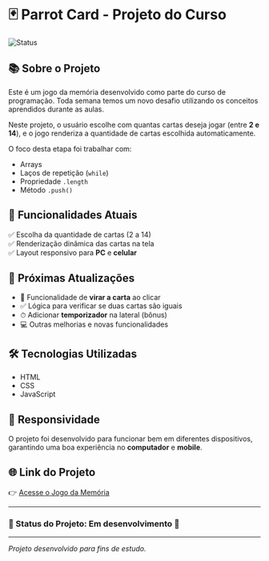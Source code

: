 # 🃏 Parrot Card - Projeto do Curso

![Status](https://img.shields.io/badge/status-em%20desenvolvimento-yellow)

## 📚 Sobre o Projeto
Este é um jogo da memória desenvolvido como parte do curso de programação. Toda semana temos um novo desafio utilizando os conceitos aprendidos durante as aulas.

Neste projeto, o usuário escolhe com quantas cartas deseja jogar (entre **2 e 14**), e o jogo renderiza a quantidade de cartas escolhida automaticamente.

O foco desta etapa foi trabalhar com:
- Arrays
- Laços de repetição (`while`)
- Propriedade `.length`
- Método `.push()`

## 🚀 Funcionalidades Atuais
✅ Escolha da quantidade de cartas (2 a 14)  
✅ Renderização dinâmica das cartas na tela  
✅ Layout responsivo para **PC** e **celular**

## 🔮 Próximas Atualizações
- 🔄 Funcionalidade de **virar a carta** ao clicar
- ✅ Lógica para verificar se duas cartas são iguais
- ⏱ Adicionar **temporizador** na lateral (bônus)
- 💻 Outras melhorias e novas funcionalidades

## 🛠 Tecnologias Utilizadas
- HTML
- CSS
- JavaScript

## 📱 Responsividade
O projeto foi desenvolvido para funcionar bem em diferentes dispositivos, garantindo uma boa experiência no **computador** e **mobile**.

## 🌐 Link do Projeto
👉 [Acesse o Jogo da Memória](https://guilhermeguedes1.github.io/parrot-card/)

---

### 🚧 Status do Projeto: Em desenvolvimento 🚧

---

*Projeto desenvolvido para fins de estudo.*
